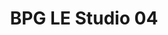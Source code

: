 ---
title: BPG LE Studio 04
published_at: 2015-09-27
desktop: https://bpgfonts.wordpress.com/2012/12/08/bpg-le-studio-04/
---